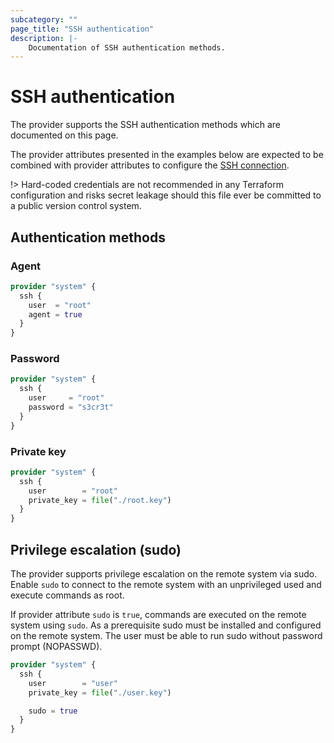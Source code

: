 ```yaml
---
subcategory: ""
page_title: "SSH authentication"
description: |-
    Documentation of SSH authentication methods.
---
```


# SSH authentication

The provider supports the SSH authentication methods which are documented on this page.

The provider attributes presented in the examples below are expected to be combined with provider attributes to configure the [SSH connection](./ssh-connect). 

!> Hard-coded credentials are not recommended in any Terraform configuration and risks secret leakage should this file ever be committed to a public version control system.

## Authentication methods

### Agent

```terraform
provider "system" {
  ssh {
    user  = "root"
    agent = true
  }
}
```

### Password

```terraform
provider "system" {
  ssh {
    user     = "root"
    password = "s3cr3t"
  }
}
```

### Private key

```terraform
provider "system" {
  ssh {
    user        = "root"
    private_key = file("./root.key")
  }
}
```

## Privilege escalation (sudo)

The provider supports privilege escalation on the remote system via sudo. Enable `sudo` to connect to the remote system with an unprivileged used and execute commands as root.

If provider attribute `sudo` is `true`, commands are executed on the remote system using `sudo`. As a prerequisite sudo must be installed and configured on the remote system. The user must be able to run sudo without password prompt (NOPASSWD).

```terraform
provider "system" {
  ssh {
    user        = "user"
    private_key = file("./user.key")

    sudo = true
  }
}
```